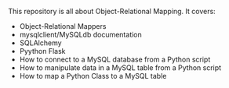 This repository is all about Object-Relational Mapping. It covers:
+ Object-Relational Mappers
+ mysqlclient/MySQLdb documentation
+ SQLAlchemy
+ Pyython Flask
+ How to connect to a MySQL database from a Python script
+ How to manipulate data in a MySQL table from a Python script
+ How to map a Python Class to a MySQL table
